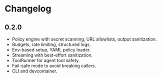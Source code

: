 # Changelog

## 0.2.0
- Policy engine with secret scanning, URL allowlists, output sanitization.
- Budgets, rate limiting, structured logs.
- Env-based setup, YAML policy loader.
- Streaming with best-effort sanitization.
- ToolRunner for agent tool safety.
- Fail-safe mode to avoid breaking callers.
- CLI and devcontainer.
